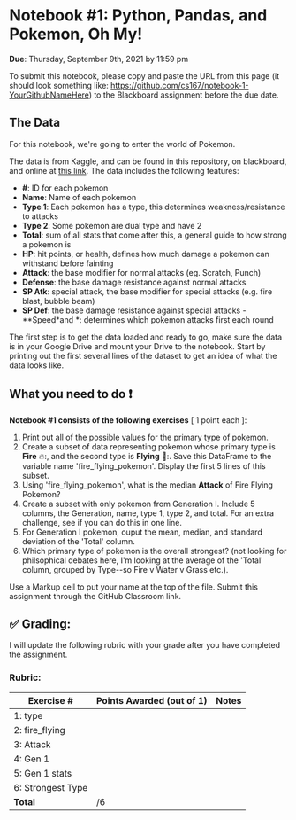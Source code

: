 # Notebook #1: Python, Pandas, and Pokemon, Oh My!

<b>Due</b>: Thursday, September 9th, 2021 by 11:59 pm

To submit this notebook, please copy and paste the URL from this page (it should look something like: https://github.com/cs167/notebook-1-YourGithubNameHere) to the Blackboard assignment before the due date.

## The Data
For this notebook, we're going to enter the world of Pokemon.

The data is from Kaggle, and can be found in this repository, on blackboard, and online at [this link](https://www.kaggle.com/abcsds/pokemon).
The data includes the following features:
- **#**: ID for each pokemon
- **Name**: Name of each pokemon
- **Type 1**: Each pokemon has a type, this determines weakness/resistance to attacks
- **Type 2**: Some pokemon are dual type and have 2
- **Total**: sum of all stats that come after this, a general guide to how strong a pokemon is
- **HP**: hit points, or health, defines how much damage a pokemon can withstand before fainting
- **Attack**: the base modifier for normal attacks (eg. Scratch, Punch)
- **Defense**: the base damage resistance against normal attacks
- **SP Atk**: special attack, the base modifier for special attacks (e.g. fire blast, bubble beam)
- **SP Def**: the base damage resistance against special attacks
 -**Speed*and *: determines which pokemon attacks first each round
 
The first step is to get the data loaded and ready to go, make sure the data is in your Google Drive and mount your Drive to the notebook. Start by printing out the first several lines of the dataset to get an idea of what the data looks like. 

## What you need to do :exclamation:
<b>Notebook #1 consists of the following exercises</b> [ 1 point each ]:
1. Print out all of the possible values for the primary type of pokemon.
2. Create a subset of data representing pokemon whose primary type is **Fire** 🔥:, and the second type is **Flying** 🦅:. Save this DataFrame to the variable name 'fire_flying_pokemon'. Display the first 5 lines of this subset.
3. Using 'fire_flying_pokemon', what is the median **Attack** of Fire Flying Pokemon?
4. Create a subset with only pokemon from Generation I. Include 5 columns, the Generation, name, type 1, type 2, and total. For an extra challenge, see if you can do this in one line.
5. For Generation I pokemon, ouput the mean,  median, and standard deviation of the 'Total' column. 
6. Which primary type of pokemon is the overall strongest? (not looking for philsophical debates here, I'm looking at the average of the 'Total' column, grouped by Type--so Fire v Water v Grass etc.). 



Use a Markup cell to put your name at the top of the file. Submit this assignment through the GitHub Classroom link.

## :white_check_mark: Grading: 
I will update the following rubric with your grade after you have completed the assignment.
### Rubric:
| Exercise #  | Points Awarded (out of 1)  | Notes |
| --------- | ------------------- | --------- |
| 1: type          |        |    |
| 2: fire_flying   |        |    | 
| 3: Attack        |        |    |
| 4: Gen 1         |        |    | 
| 5: Gen 1 stats   |        |    |
| 6: Strongest Type|        |    |
| <b>Total         |     /6 |     </b>   |
